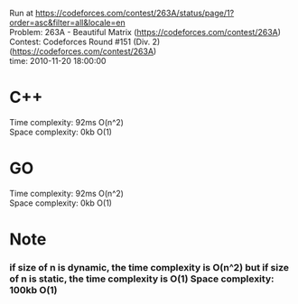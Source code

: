 Run at https://codeforces.com/contest/263A/status/page/1?order=asc&filter=all&locale=en<br>
Problem: 263A - Beautiful Matrix (https://codeforces.com/contest/263A)<br>
Contest: Codeforces Round #151 (Div. 2) (https://codeforces.com/contest/263A)<br>
time: 2010-11-20 18:00:00

# C++
Time complexity: 92ms O(n^2)<br>
Space complexity: 0kb O(1)

# GO
Time complexity: 92ms O(n^2)<br>
Space complexity: 0kb O(1)

<h1>Note</h1> 
<h3>if size of n is dynamic, the time complexity is O(n^2) but if size of n is static, the time complexity is O(1)
Space complexity: 100kb O(1)</h3>